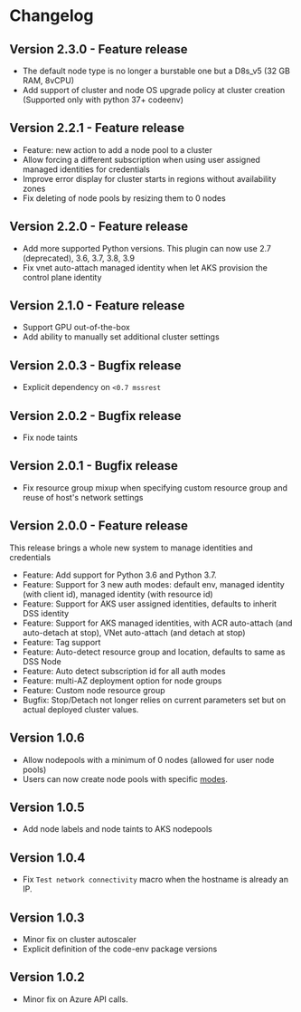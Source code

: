 # Changelog

## Version 2.3.0 - Feature release

 - The default node type is no longer a burstable one but a D8s_v5 (32 GB RAM, 8vCPU) 
 - Add support of cluster and node OS upgrade policy at cluster creation (Supported only with python 37+ codeenv)

## Version 2.2.1 - Feature release

 - Feature: new action to add a node pool to a cluster
 - Allow forcing a different subscription when using user assigned managed identities for credentials
 - Improve error display for cluster starts in regions without availability zones
 - Fix deleting of node pools by resizing them to 0 nodes

## Version 2.2.0 - Feature release

 - Add more supported Python versions. This plugin can now use 2.7 (deprecated), 3.6, 3.7, 3.8, 3.9
 - Fix vnet auto-attach managed identity when let AKS provision the control plane identity

## Version 2.1.0 - Feature release

- Support GPU out-of-the-box
- Add ability to manually set additional cluster settings

## Version 2.0.3 - Bugfix release

- Explicit dependency on `<0.7 mssrest`

## Version 2.0.2 - Bugfix release

- Fix node taints

## Version 2.0.1 - Bugfix release

- Fix resource group mixup when specifying custom resource group and reuse of host's network settings

## Version 2.0.0 - Feature release

This release brings a whole new system to manage identities and credentials

- Feature: Add support for Python 3.6 and Python 3.7.
- Feature: Support for 3 new auth modes:  default env, managed identity (with client id), managed identity (with resource id)
- Feature: Support for AKS user assigned identities, defaults to inherit DSS identity
- Feature: Support for AKS managed identities, with ACR auto-attach (and auto-detach at stop), VNet auto-attach (and detach at stop)
- Feature: Tag support
- Feature: Auto-detect resource group and location, defaults to same as DSS Node
- Feature: Auto detect subscription id for all auth modes
- Feature: multi-AZ deployment option for node groups
- Feature: Custom node resource group
- Bugfix: Stop/Detach not longer relies on current parameters set but on actual deployed cluster values.

## Version 1.0.6

- Allow nodepools with a minimum of 0 nodes (allowed for user node pools)
- Users can now create node pools with specific [modes](https://docs.microsoft.com/en-us/azure/aks/use-system-pools#system-and-user-node-pools).

## Version 1.0.5
- Add node labels and node taints to AKS nodepools

## Version 1.0.4
- Fix `Test network connectivity` macro when the hostname is already an IP.

## Version 1.0.3

- Minor fix on cluster autoscaler
- Explicit definition of the code-env package versions

## Version 1.0.2

- Minor fix on Azure API calls.
